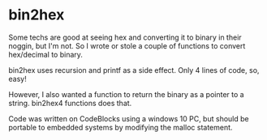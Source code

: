 # bin2hex

Some techs are good at seeing hex and converting it to binary in their noggin, but I'm not.  So I wrote or stole a couple of functions to convert hex/decimal to binary. 

bin2hex uses recursion and printf as a side effect. Only 4 lines of code, so, easy! 

However, I also wanted a function to return the binary as a pointer to a string. bin2hex4 functions does that.

Code was written on CodeBlocks using a windows 10 PC, but should be portable to embedded systems by modifying the malloc statement. 
